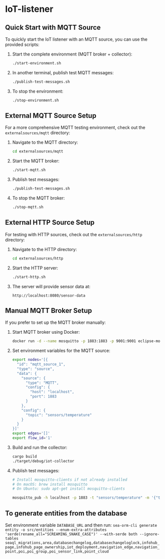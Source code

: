 # IoT-listener

## Quick Start with MQTT Source

To quickly start the IoT listener with an MQTT source, you can use the provided scripts:

1. Start the complete environment (MQTT broker + collector):
   ```bash
   ./start-environment.sh
   ```

2. In another terminal, publish test MQTT messages:
   ```bash
   ./publish-test-messages.sh
   ```

3. To stop the environment:
   ```bash
   ./stop-environment.sh
   ```

## External MQTT Source Setup

For a more comprehensive MQTT testing environment, check out the `externalsources/mqtt` directory:

1. Navigate to the MQTT directory:
   ```bash
   cd externalsources/mqtt
   ```

2. Start the MQTT broker:
   ```bash
   ./start-mqtt.sh
   ```

3. Publish test messages:
   ```bash
   ./publish-test-messages.sh
   ```

4. To stop the MQTT broker:
   ```bash
   ./stop-mqtt.sh
   ```

## External HTTP Source Setup

For testing with HTTP sources, check out the `externalsources/http` directory:

1. Navigate to the HTTP directory:
   ```bash
   cd externalsources/http
   ```

2. Start the HTTP server:
   ```bash
   ./start-http.sh
   ```

3. The server will provide sensor data at:
   ```
   http://localhost:8080/sensor-data
   ```

## Manual MQTT Broker Setup

If you prefer to set up the MQTT broker manually:

1. Start MQTT broker using Docker:
   ```bash
   docker run -d --name mosquitto -p 1883:1883 -p 9001:9001 eclipse-mosquitto:latest
   ```

2. Set environment variables for the MQTT source:
   ```bash
   export nodes='[{
     "id": "mqtt_source_1",
     "type": "source",
     "data": {
       "source": {
         "type": "MQTT",
         "config": {
           "host": "localhost",
           "port": 1883
         }
       },
       "config": {
         "topic": "sensors/temperature"
       }
     }
   }]'
   export edges='[]'
   export flow_id='1'
   ```

3. Build and run the collector:
   ```bash
   cargo build
   ./target/debug/iot-collector
   ```

4. Publish test messages:
   ```bash
   # Install mosquitto-clients if not already installed
   # On macOS: brew install mosquitto
   # On Ubuntu: sudo apt-get install mosquitto-clients
   
   mosquitto_pub -h localhost -p 1883 -t "sensors/temperature" -m '{"temperature": 22.5, "unit": "celsius"}'
   ```

## To generate entities from the database
Set environment variable `DATABASE_URL` and then run:
`sea-orm-cli generate entity -o src/entities --enum-extra-attributes 'serde(rename_all="SCREAMING_SNAKE_CASE")' --with-serde both --ignore-tables seaql_migrations,area,databasechangelog,databasechangeloglock,infohub_page,infohub_page_ownership,iot_deployment,navigation_edge,navigation_point,poi,poi_group,poi_sensor_link,point_cloud`